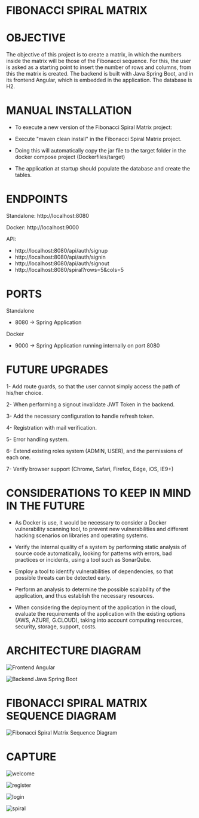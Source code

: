 # FIBONACCI SPIRAL MATRIX

# OBJECTIVE

The objective of this project is to create a matrix, in which the numbers inside the matrix will be those of the Fibonacci sequence. For this, the user is asked as a starting point to insert the number of rows and columns, from this the matrix is created. The backend is built with Java Spring Boot, and in its frontend Angular, which is embedded in the application. The database is H2.

# MANUAL INSTALLATION

* To execute a new version of the Fibonacci Spiral Matrix project:

- Execute "maven clean install" in the Fibonacci Spiral Matrix project.


- Doing this will automatically copy the jar file to the target folder in the docker compose project (Dockerfiles/target)

* The application at startup should populate the database and create the tables.

# ENDPOINTS

Standalone: http://localhost:8080

Docker: http://localhost:9000

API:

* http://localhost:8080/api/auth/signup
* http://localhost:8080/api/auth/signin
* http://localhost:8080/api/auth/signout
* http://localhost:8080/spiral?rows=5&cols=5

# PORTS

Standalone

* 8080 -> Spring Application

Docker

* 9000 -> Spring Application running internally on port 8080

# FUTURE UPGRADES

1- Add route guards, so that the user cannot simply access the path of his/her choice.

2- When performing a signout invalidate JWT Token in the backend.

3- Add the necessary configuration to handle refresh token.

4- Registration with mail verification.

5- Error handling system.

6- Extend existing roles system (ADMIN, USER), and the permissions of each one.

7- Verify browser support (Chrome, Safari, Firefox, Edge, iOS, IE9+)

# CONSIDERATIONS TO KEEP IN MIND IN THE FUTURE

* As Docker is use, it would be necessary to consider a Docker vulnerability scanning tool, to prevent new vulnerabilities and different hacking scenarios on libraries and operating systems.


* Verify the internal quality of a system by performing static analysis of source code automatically, looking for patterns with errors, bad practices or incidents, using a tool such as SonarQube.


* Employ a tool to identify vulnerabilities of dependencies, so that possible threats can be detected early.
  

* Perform an analysis to determine the possible scalability of the application, and thus establish the necessary resources.


* When considering the deployment of the application in the cloud, evaluate the requirements of the application with the existing options (AWS, AZURE, G.CLOUD), taking into account computing resources, security, storage, support, costs.

# ARCHITECTURE DIAGRAM

![Frontend Angular](https://user-images.githubusercontent.com/10815551/163680428-2580b27c-6670-4cc2-a832-bd2d793b11c2.png)

![Backend Java Spring Boot](https://user-images.githubusercontent.com/10815551/163735739-9bbe2971-e86b-456a-bf55-bd2a5b801b4d.png)

# FIBONACCI SPIRAL MATRIX SEQUENCE DIAGRAM

![Fibonacci Spiral Matrix Sequence Diagram](https://user-images.githubusercontent.com/10815551/163624215-9bffc38e-6799-4fae-bf68-ea336e9bb9c2.png)

# CAPTURE

![welcome](https://user-images.githubusercontent.com/10815551/163720975-2c6ab92b-8baa-4bd4-8943-f0d0c4f85b3d.gif)

![register](https://user-images.githubusercontent.com/10815551/163720994-6fb204bf-1520-47a0-a38d-9f2e802e04bf.gif)

![login](https://user-images.githubusercontent.com/10815551/163721001-efe2d3b4-2ad6-4c44-9608-c84ccc8766c7.gif)

![spiral](https://user-images.githubusercontent.com/10815551/163721004-3babc53e-996e-4edb-9cf9-41ebf186a0cd.gif)



